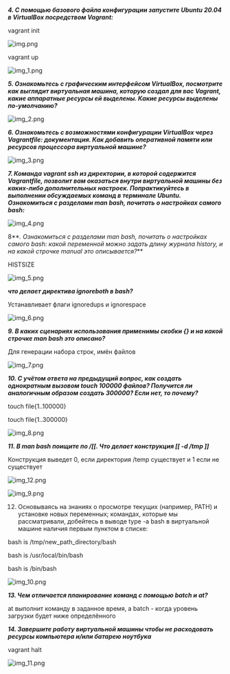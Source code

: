 **_4. С помощью базового файла конфигурации запустите Ubuntu 20.04 в VirtualBox посредством Vagrant:_**

vagrant init

![img.png](img.png)

vagrant up

![img_1.png](img_1.png)

**_5. Ознакомьтесь с графическим интерфейсом VirtualBox, посмотрите как выглядит виртуальная машина, которую создал для вас Vagrant, какие аппаратные ресурсы ей выделены. Какие ресурсы выделены по-умолчанию?_**

![img_2.png](img_2.png)

**_6. Ознакомьтесь с возможностями конфигурации VirtualBox через Vagrantfile: документация. Как добавить оперативной памяти или ресурсов процессора виртуальной машине?_**

![img_3.png](img_3.png)

**_7. Команда vagrant ssh из директории, в которой содержится Vagrantfile, позволит вам оказаться внутри виртуальной машины без каких-либо дополнительных настроек. Попрактикуйтесь в выполнении обсуждаемых команд в терминале Ubuntu.
Ознакомиться с разделами man bash, почитать о настройках самого bash:_**

![img_4.png](img_4.png)

8**_. Ознакомиться с разделами man bash, почитать о настройках самого bash:
какой переменной можно задать длину журнала history, и на какой строчке manual это описывается?_**

HISTSIZE 

![img_5.png](img_5.png)

**_что делает директива ignoreboth в bash?_**

Устанавливает флаги ignoredups и ignorespace

![img_6.png](img_6.png)


**_9. В каких сценариях использования применимы скобки {} и на какой строчке man bash это описано?_**

Для генерации набора строк, имён файлов 

![img_7.png](img_7.png)


_**10. С учётом ответа на предыдущий вопрос, как создать однократным вызовом touch 100000 файлов? Получится ли аналогичным образом создать 300000? Если нет, то почему?**_

touch file{1..100000}

touch file{1..300000}

![img_8.png](img_8.png)

**_11. В man bash поищите по /\[\[. Что делает конструкция [[ -d /tmp ]]_**

Конструкция выведет 0, если директория /temp существует и 1 если не существует

![img_12.png](img_12.png)

![img_9.png](img_9.png)

12. Основываясь на знаниях о просмотре текущих (например, PATH) и установке новых переменных; командах, которые мы рассматривали, добейтесь в выводе type -a bash в виртуальной машине наличия первым пунктом в списке:

bash is /tmp/new_path_directory/bash

bash is /usr/local/bin/bash

bash is /bin/bash

![img_10.png](img_10.png)


**_13. Чем отличается планирование команд с помощью batch и at?_**

at выполнит команду в заданное время, а batch - когда уровень загрузки будет ниже определённого


_**14. Завершите работу виртуальной машины чтобы не расходовать ресурсы компьютера и/или батарею ноутбука**_

vagrant halt

![img_11.png](img_11.png)